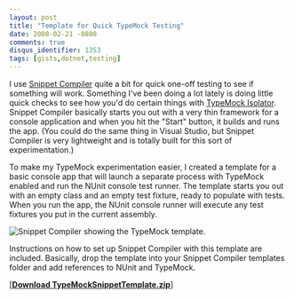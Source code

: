 ```yaml
---
layout: post
title: "Template for Quick TypeMock Testing"
date: 2008-02-21 -0800
comments: true
disqus_identifier: 1353
tags: [gists,dotnet,testing]
---
```

I use [Snippet Compiler](http://www.sliver.com/dotnet/SnippetCompiler/)
quite a bit for quick one-off testing to see if something will work.
Something I've been doing a lot lately is doing little quick checks to
see how you'd do certain things with [TypeMock
Isolator](http://www.typemock.com). Snippet Compiler basically starts
you out with a very thin framework for a console application and when
you hit the "Start" button, it builds and runs the app. (You could do
the same thing in Visual Studio, but Snippet Compiler is very
lightweight and is totally built for this sort of experimentation.)

To make my TypeMock experimentation easier, I created a template for a
basic console app that will launch a separate process with TypeMock
enabled and run the NUnit console test runner. The template starts you
out with an empty class and an empty test fixture, ready to populate
with tests. When you run the app, the NUnit console runner will execute
any test fixtures you put in the current assembly.

![Snippet Compiler showing the TypeMock
template.](https://cloud.githubusercontent.com/assets/1156571/21692775/43723134-d333-11e6-9168-e61f4c5204df.gif)

Instructions on how to set up Snippet Compiler with this template are
included. Basically, drop the template into your Snippet Compiler
templates folder and add references to NUnit and TypeMock.

[**[Download
TypeMockSnippetTemplate.zip](https://gist.github.com/tillig/c4c6c547b065ebf768a9b7fb45d8a102)**]
